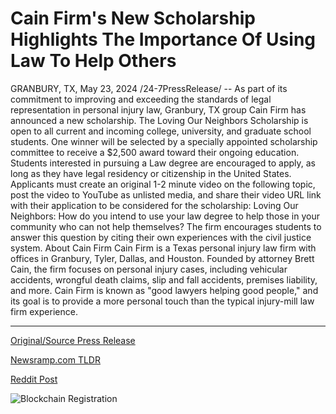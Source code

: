 # Cain Firm's New Scholarship Highlights The Importance Of Using Law To Help Others

GRANBURY, TX, May 23, 2024 /24-7PressRelease/ -- As part of its commitment to improving and exceeding the standards of legal representation in personal injury law, Granbury, TX group Cain Firm has announced a new scholarship. The Loving Our Neighbors Scholarship is open to all current and incoming college, university, and graduate school students.  One winner will be selected by a specially appointed scholarship committee to receive a $2,500 award toward their ongoing education. Students interested in pursuing a Law degree are encouraged to apply, as long as they have legal residency or citizenship in the United States.  Applicants must create an original 1-2 minute video on the following topic, post the video to YouTube as unlisted media, and share their video URL link with their application to be considered for the scholarship:  Loving Our Neighbors: How do you intend to use your law degree to help those in your community who can not help themselves?   The firm encourages students to answer this question by citing their own experiences with the civil justice system.  About Cain Firm  Cain Firm is a Texas personal injury law firm with offices in Granbury, Tyler, Dallas, and Houston. Founded by attorney Brett Cain, the firm focuses on personal injury cases, including vehicular accidents, wrongful death claims, slip and fall accidents, premises liability, and more.   Cain Firm is known as "good lawyers helping good people," and its goal is to provide a more personal touch than the typical injury-mill law firm experience. 

---

[Original/Source Press Release](https://www.24-7pressrelease.com/press-release/511101/cain-firms-new-scholarship-highlights-the-importance-of-using-law-to-help-others)
                    

[Newsramp.com TLDR](None) 



[Reddit Post](https://www.reddit.com/r/newsramp/comments/1cymtaj/texas_law_firm_offers_2500_scholarship_for_law/) 



![Blockchain Registration](https://cdn.newsramp.app/24-7PressRelease/qrcode/245/23/warpF3kP.webp)